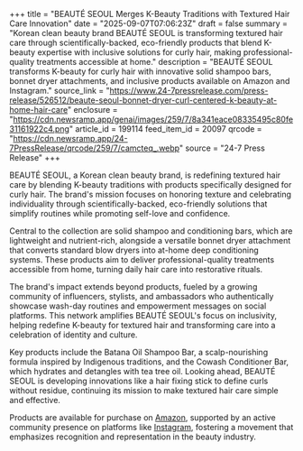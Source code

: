 +++
title = "BEAUTÉ SEOUL Merges K-Beauty Traditions with Textured Hair Care Innovation"
date = "2025-09-07T07:06:23Z"
draft = false
summary = "Korean clean beauty brand BEAUTÉ SEOUL is transforming textured hair care through scientifically-backed, eco-friendly products that blend K-beauty expertise with inclusive solutions for curly hair, making professional-quality treatments accessible at home."
description = "BEAUTÉ SEOUL transforms K-beauty for curly hair with innovative solid shampoo bars, bonnet dryer attachments, and inclusive products available on Amazon and Instagram."
source_link = "https://www.24-7pressrelease.com/press-release/526512/beaute-seoul-bonnet-dryer-curl-centered-k-beauty-at-home-hair-care"
enclosure = "https://cdn.newsramp.app/genai/images/259/7/8a341eace08335495c80fe31161922c4.png"
article_id = 199114
feed_item_id = 20097
qrcode = "https://cdn.newsramp.app/24-7PressRelease/qrcode/259/7/camcteq_.webp"
source = "24-7 Press Release"
+++

<p>BEAUTÉ SEOUL, a Korean clean beauty brand, is redefining textured hair care by blending K-beauty traditions with products specifically designed for curly hair. The brand's mission focuses on honoring texture and celebrating individuality through scientifically-backed, eco-friendly solutions that simplify routines while promoting self-love and confidence.</p><p>Central to the collection are solid shampoo and conditioning bars, which are lightweight and nutrient-rich, alongside a versatile bonnet dryer attachment that converts standard blow dryers into at-home deep conditioning systems. These products aim to deliver professional-quality treatments accessible from home, turning daily hair care into restorative rituals.</p><p>The brand's impact extends beyond products, fueled by a growing community of influencers, stylists, and ambassadors who authentically showcase wash-day routines and empowerment messages on social platforms. This network amplifies BEAUTÉ SEOUL's focus on inclusivity, helping redefine K-beauty for textured hair and transforming care into a celebration of identity and culture.</p><p>Key products include the Batana Oil Shampoo Bar, a scalp-nourishing formula inspired by Indigenous traditions, and the Cowash Conditioner Bar, which hydrates and detangles with tea tree oil. Looking ahead, BEAUTÉ SEOUL is developing innovations like a hair fixing stick to define curls without residue, continuing its mission to make textured hair care simple and effective.</p><p>Products are available for purchase on <a href="https://www.amazon.com" rel="nofollow" target="_blank">Amazon</a>, supported by an active community presence on platforms like <a href="https://www.instagram.com" rel="nofollow" target="_blank">Instagram</a>, fostering a movement that emphasizes recognition and representation in the beauty industry.</p>